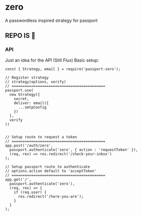 # zero
A passwordless inspired strategy for passport

## REPO IS 🚧 

### API

Just an idea for the API (Still Flux)
Basic setup: 

```
const { Strategy, email } = require('passport-zero');

// Register strategy
// strategy(options, verify)
// ===========================================
passport.use(
  new Strategy({              
    secret,
    deliver: email({
      ...smtpConfig
    })                    
  },
  verify
))


// Setup route to request a token
// ===========================================
app.post('/auth/zero',
  passport.authenticate('zero', { action : 'requestToken' }), 
  (req, res) => res.redirect('/check-your-inbox')
);

// Setup passport route to authenticate
// options.action default to 'acceptToken'
// ===========================================
app.get('/', 
  passport.authenticate('zero'),
  (req, res) => {
    if (req.user) {
      res.redirect('/here-you-are');
    }
  }
);
```
